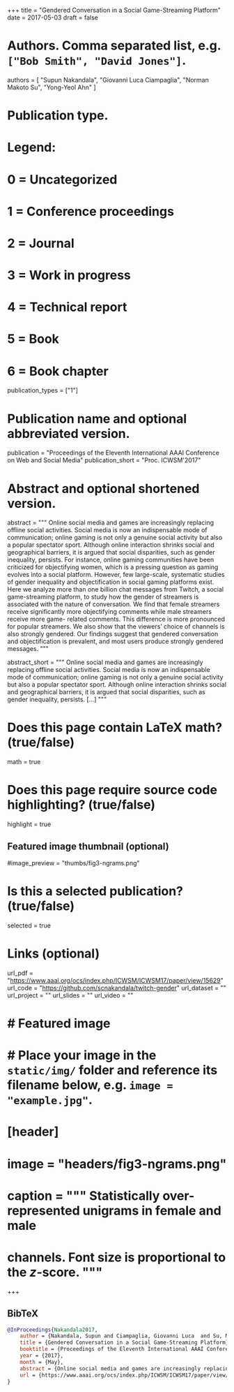 +++
title = "Gendered Conversation in a Social Game-Streaming Platform"
date = 2017-05-03
draft = false

# Authors. Comma separated list, e.g. `["Bob Smith", "David Jones"]`.
authors = [
    "Supun Nakandala",
    "Giovanni Luca Ciampaglia",
    "Norman Makoto Su",
    "Yong-Yeol Ahn"
]

# Publication type.
# Legend:
# 0 = Uncategorized
# 1 = Conference proceedings
# 2 = Journal
# 3 = Work in progress
# 4 = Technical report
# 5 = Book
# 6 = Book chapter
publication_types = ["1"]

# Publication name and optional abbreviated version.
publication = "Proceedings of the Eleventh International AAAI Conference on Web and Social Media"
publication_short = "Proc. ICWSM'2017"

# Abstract and optional shortened version.
abstract = """ Online social media and games are increasingly replacing
offline social activities. Social media is now an indispensable mode of
communication; online gaming is not only a genuine social activity but also
a popular spectator sport. Although online interaction shrinks social and
geographical barriers, it is argued that social disparities, such as gender
inequality, persists. For instance, online gaming communities have been
criticized for objectifying women, which is a pressing question as gaming
evolves into a social platform. However, few large-scale, systematic
studies of gender inequality and objectification in social gaming platforms
exist. Here we analyze more than one billion chat messages from Twitch, a
social game-streaming platform, to study how the gender of streamers is
associated with the nature of conversation. We find that female streamers
receive significantly more objectifying comments while male streamers
receive more game- related comments. This difference is more pronounced for
popular streamers. We also show that the viewers’ choice of channels is
also strongly gendered. Our findings suggest that gendered conversation and
objectification is prevalent, and most users produce strongly gendered
messages. """

abstract_short = """ Online social media and games are increasingly
replacing offline social activities. Social media is now an indispensable
mode of communication; online gaming is not only a genuine social activity
but also a popular spectator sport. Although online interaction shrinks
social and geographical barriers, it is argued that social disparities,
such as gender inequality, persists. [...] """

# Does this page contain LaTeX math? (true/false)
math = true

# Does this page require source code highlighting? (true/false)
highlight = true

## Featured image thumbnail (optional)
#image_preview = "thumbs/fig3-ngrams.png"

# Is this a selected publication? (true/false)
selected = true

# Links (optional)
url_pdf = "https://www.aaai.org/ocs/index.php/ICWSM/ICWSM17/paper/view/15629"
url_code = "https://github.com/scnakandala/twitch-gender"
url_dataset = ""
url_project = ""
url_slides = ""
url_video = ""

# # Featured image
# # Place your image in the `static/img/` folder and reference its filename below, e.g. `image = "example.jpg"`.
# [header]
# image = "headers/fig3-ngrams.png"
# caption = """ Statistically over-represented unigrams in female and male
# channels. Font size is proportional to the $z$-score. """

+++

## BibTeX 
```bibtex
@InProceedings{Nakandala2017,
    author = {Nakandala, Supun and Ciampaglia, Giovanni Luca  and Su, Norman Makoto and Ahn, Yong-Yeol},
    title = {Gendered Conversation in a Social Game-Streaming Platform},
    booktitle = {Proceedings of the Eleventh International AAAI Conference on Web and Social Media (ICWSM'2017)}
    year = {2017},
    month = {May},
    abstract = {Online social media and games are increasingly replacing offline social activities. Social media is now an indispensable mode of communication; online gaming is not only a genuine social activity but also a popular spectator sport. Although online interaction shrinks social and geographical barriers, it is argued that social disparities, such as gender inequality, persists. For instance, online gaming communities have been criticized for objectifying women, which is a pressing question as gaming evolves into a social platform. However, few large-scale, systematic studies of gender inequality and objectification in social gaming platforms exist. Here we analyze more than one billion chat messages from Twitch, a social game-streaming platform, to study how the gender of streamers is associated with the nature of conversation. We find that female streamers receive significantly more objectifying comments while male streamers receive more game- related comments. This difference is more pronounced for popular streamers. We also show that the viewers’ choice of channels is also strongly gendered. Our findings suggest that gendered conversation and objectification is prevalent, and most users produce strongly gendered messages.},
    url = {https://www.aaai.org/ocs/index.php/ICWSM/ICWSM17/paper/view/15629}
}
```
